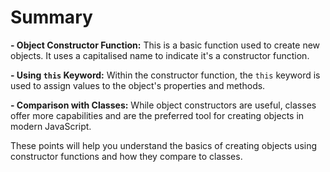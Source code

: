 # Summary

**- Object Constructor Function:** This is a basic function used to create new objects. It uses a capitalised name to indicate it's a constructor function.

**- Using `this` Keyword:** Within the constructor function, the `this` keyword is used to assign values to the object's properties and methods.

**- Comparison with Classes:** While object constructors are useful, classes offer more capabilities and are the preferred tool for creating objects in modern JavaScript.

These points will help you understand the basics of creating objects using constructor functions and how they compare to classes.

